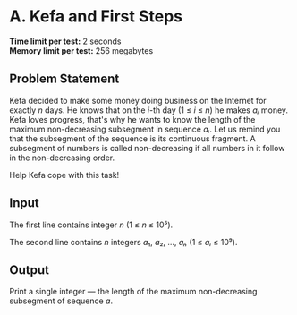 # A. Kefa and First Steps

**Time limit per test:** 2 seconds  
**Memory limit per test:** 256 megabytes

## Problem Statement

Kefa decided to make some money doing business on the Internet for exactly _n_ days. He knows that on the _i_-th day (1 ≤ _i_ ≤ _n_) he makes _aᵢ_ money. Kefa loves progress, that's why he wants to know the length of the maximum non-decreasing subsegment in sequence _aᵢ_. Let us remind you that the subsegment of the sequence is its continuous fragment. A subsegment of numbers is called non-decreasing if all numbers in it follow in the non-decreasing order.

Help Kefa cope with this task!

## Input

The first line contains integer _n_ (1 ≤ _n_ ≤ 10⁵).

The second line contains _n_ integers *a*₁, *a*₂, ..., _aₙ_ (1 ≤ _aᵢ_ ≤ 10⁹).

## Output

Print a single integer — the length of the maximum non-decreasing subsegment of sequence _a_.
